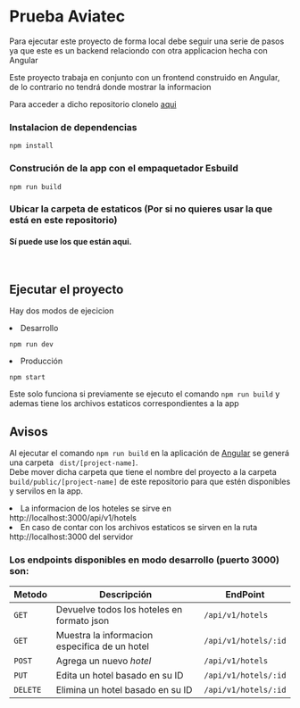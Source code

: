 # Prueba Aviatec
Para ejecutar este proyecto de forma local debe seguir una serie de pasos ya que este es un backend relaciondo con otra applicacion hecha con Angular

Este proyecto trabaja en conjunto con un frontend construido en Angular, de lo contrario no tendrá donde mostrar la informacion

Para acceder a dicho repositorio clonelo <a target="_blank" href="https://github.com/Luisparr14/prueba-avia-angular">aqui</a>


### Instalacion de dependencias
```
npm install
```
### Construción de la app con el empaquetador Esbuild
```
npm run build
```
### Ubicar la carpeta de estaticos (Por si no quieres usar la que está en este repositorio)

<h4>Sí puede use los que están aqui.</h4><br>

## Ejecutar el proyecto

Hay dos modos de ejecicion

  <li>Desarrollo</li>
  
```
npm run dev
```    
  <li>Producción</li>
    
```
npm start
```
Este solo funciona si previamente se ejecuto el comando `npm run build` y ademas tiene los archivos estaticos correspondientes a la app
## Avisos
Al ejecutar el comando ``` npm run build ``` en la aplicación de <a target="_blank" href="https://github.com/Luisparr14/prueba-avia-angular">Angular</a> se generá una carpeta ``` dist/[project-name]```.<br>
Debe mover dicha carpeta que tiene el nombre del proyecto a la carpeta ```build/public/[project-name]``` de este repositorio para que estén disponibles y servilos en la app.<br>

<li>La informacion de los hoteles se sirve en http://localhost:3000/api/v1/hotels</li>
<li>En caso de contar con los archivos estaticos se sirven en la ruta http://localhost:3000 del servidor</li>

<h3>Los endpoints disponibles en modo desarrollo (puerto 3000) son:</h3>

| Metodo | Descripción | EndPoint |
| --- | --- | --- |
| `GET` | Devuelve todos los hoteles en formato json | `/api/v1/hotels` |
| `GET` | Muestra la informacion especifica de un hotel | `/api/v1/hotels/:id` |
| `POST` | Agrega un nuevo *hotel* | `/api/v1/hotels` |
| `PUT` | Edita un hotel basado en su ID | `/api/v1/hotels/:id` |
| `DELETE` |Elimina un hotel basado en su ID | `/api/v1/hotels/:id` |
